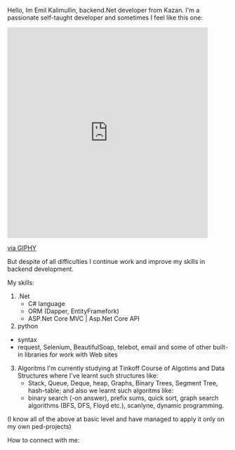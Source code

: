 Hello, Im Emil Kalimullin, backend.Net developer from Kazan. I'm a passionate self-taught developer and sometimes I feel like this one:
<iframe src="https://giphy.com/embed/3oKIPnAiaMCws8nOsE" width="457" height="480" frameBorder="0" class="giphy-embed" allowFullScreen></iframe><p><a href="https://giphy.com/gifs/cat-kitten-computer-3oKIPnAiaMCws8nOsE">via GIPHY</a></p>
But despite of all difficulties I continue work and improve my skills in backend development.

My skills:
1) .Net
   - C# language 
   - ORM (Dapper, EntityFramefork)
   - ASP.Net Core MVC | Asp.Net Core API
2) python
  - syntax
  - request, Selenium, BeautifulSoap, telebot, email and some of other built-in libraries for work with Web sites
3) Algoritms
  I'm currently studying at Tinkoff Course of Algotims and Data Structures where I've learnt such structures like:
    - Stack, Queue, Deque, heap,  Graphs, Binary Trees, Segment Tree, hash-table;
  and also we learnt such algoritms like:
    - binary search (-on answer), prefix sums, quick sort, graph search algorithms (BFS, DFS, Floyd etc.), scanlyne, dynamic programming.
    
(I know all of the above at basic level and have managed to apply it only on my own ped-projects)

How to connect with me: 
<!--
**NeedCookies/NeedCookies** is a ✨ _special_ ✨ repository because its `README.md` (this file) appears on your GitHub profile.

Here are some ideas to get you started:

- 🔭 I’m currently working on ...
- 🌱 I’m currently learning ...
- 👯 I’m looking to collaborate on ...
- 🤔 I’m looking for help with ...
- 💬 Ask me about ...
- 📫 How to reach me: ...
- 😄 Pronouns: ...
- ⚡ Fun fact: ...
-->
